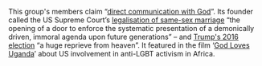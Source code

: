 This group's members claim “[direct communication with God](https://www.nytimes.com/2011/07/10/us/10prayer.html)”. Its founder called the US Supreme Court’s [legalisation of same-sex marriage](https://www.rightwingwatch.org/post/at-movement-2020-prayer-warriors-mobilize-for-2020-tent-events-to-bring-gods-government-to-earth/) “the opening of a door to enforce the systematic presentation of a demonically driven, immoral agenda upon future generations” – and [Trump's 2016 election](https://www.rightwingwatch.org/post/mike-bickle-trumps-election-was-a-huge-reprieve-from-heaven/) “a huge reprieve from heaven”. It featured in the film ‘[God Loves Uganda](http://www.godlovesuganda.com/)’ about US involvement in anti-LGBT activism in Africa.


